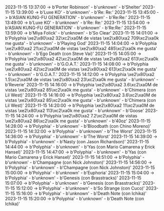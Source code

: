 2023-11-15 13:37:00 -> b'Porter Robinson' - b'unknown' - b'Shelter'
2023-11-15 13:39:00 -> b'Luxe KO' - b'unknown' - b'Re: Re:'
2023-11-15 13:45:00 -> b'ASIAN KUNG-FU GENERATION' - b'unknown' - b'Re:Re:'
2023-11-15 13:49:00 -> b'Luxe KO' - b'unknown' - b'Re: Re:'
2023-11-15 13:54:00 -> b'ASIAN KUNG-FU GENERATION' - b'unknown' - b'Re:Re:'
2023-11-15 13:59:00 -> b'Miya Folick' - b'unknown' - b'So Clear'
2023-11-15 14:01:00 -> b'Polyphia \xe2\x80\xa2 32\xc2\xa0M de vistas \xe2\x80\xa2 709\xc2\xa0k me gusta' - b'unknown' - b'Playing God'
2023-11-15 14:04:00 -> b'Polyphia \xe2\x80\xa2 21\xc2\xa0M de vistas \xe2\x80\xa2 485\xc2\xa0k me gusta' - b'unknown' - b'Ego Death (con Steve Vai)'
2023-11-15 14:05:00 -> b'Polyphia \xe2\x80\xa2 42\xc2\xa0M de vistas \xe2\x80\xa2 613\xc2\xa0k me gusta' - b'unknown' - b'G.O.A.T.'
2023-11-15 14:08:00 -> b'Polyphia \xe2\x80\xa2 42\xc2\xa0M de vistas \xe2\x80\xa2 613\xc2\xa0k me gusta' - b'unknown' - b'G.O.A.T.'
2023-11-15 14:12:00 -> b'Polyphia \xe2\x80\xa2 1.5\xc2\xa0M de vistas \xe2\x80\xa2 23\xc2\xa0k me gusta' - b'unknown' - b'Reverie'
2023-11-15 14:16:00 -> b'Polyphia \xe2\x80\xa2 3.6\xc2\xa0M de vistas \xe2\x80\xa2 85\xc2\xa0k me gusta' - b'unknown' - b'Chimera (con Lil West)'
2023-11-15 14:16:00 -> b'Polyphia \xe2\x80\xa2 3.6\xc2\xa0M de vistas \xe2\x80\xa2 85\xc2\xa0k me gusta' - b'unknown' - b'Chimera (con Lil West)'
2023-11-15 14:20:00 -> b'Polyphia \xe2\x80\xa2 11\xc2\xa0M de vistas \xe2\x80\xa2 113\xc2\xa0k me gusta' - b'unknown' - b'Goose'
2023-11-15 14:24:00 -> b'Polyphia \xe2\x80\xa2 7.2\xc2\xa0M de vistas \xe2\x80\xa2 86\xc2\xa0k me gusta' - b'unknown' - b'40oz'
2023-11-15 14:28:00 -> b'Polyphia' - b'unknown' - b'Bloodbath (con Chino Moreno)'
2023-11-15 14:32:00 -> b'Polyphia' - b'unknown' - b'The Worst'
2023-11-15 14:36:00 -> b'Polyphia' - b'unknown' - b'The Worst'
2023-11-15 14:39:00 -> b'Polyphia' - b'unknown' - b'Nasty (con Jason Richardson)'
2023-11-15 14:44:00 -> b'Polyphia' - b'unknown' - b'Yas (con Mario Camarena y Erick Hansel)'
2023-11-15 14:47:00 -> b'Polyphia' - b'unknown' - b'Yas (con Mario Camarena y Erick Hansel)'
2023-11-15 14:51:00 -> b'Polyphia' - b'unknown' - b'Champagne (con Nick Johnston)'
2023-11-15 14:56:00 -> b'Polyphia' - b'unknown' - b'Champagne (con Nick Johnston)'
2023-11-15 15:00:00 -> b'Polyphia' - b'unknown' - b'Euphoria'
2023-11-15 15:04:00 -> b'Polyphia' - b'unknown' - b'Genesis (con Brasstracks)'
2023-11-15 15:07:00 -> b'Polyphia' - b'unknown' - b'Genesis (con Brasstracks)'
2023-11-15 15:12:00 -> b'Polyphia' - b'unknown' - b'So Strange (con Cuco)'
2023-11-15 15:16:00 -> b'Polyphia' - b'unknown' - b'Death Note (con Ichika)'
2023-11-15 15:20:00 -> b'Polyphia' - b'unknown' - b'Death Note (con Ichika)'
